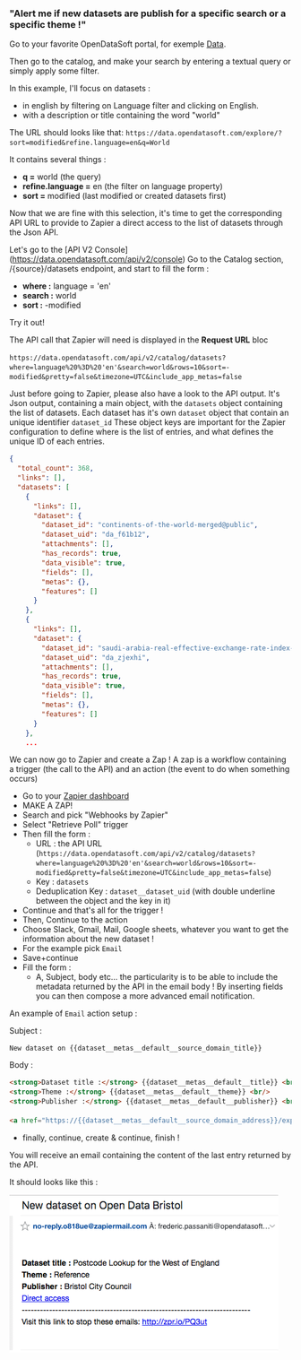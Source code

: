 ### "Alert me if new datasets are publish for a specific search or a specific theme !" 

Go to your favorite OpenDataSoft portal, for exemple [Data](https://data.opendatasoft.com/).

Then go to the catalog, and make your search by entering a textual query or simply apply some filter.

In this example, I'll focus on datasets :
 - in english by filtering on Language filter and clicking on English.
 - with a description or title containing the word "world"
 
The URL should looks like that:
`
https://data.opendatasoft.com/explore/?sort=modified&refine.language=en&q=World
`

It contains several things :
 - **q =** world (the query)
 - **refine.language =** en (the filter on language property)
 - **sort =** modified (last modified or created datasets first)
 
Now that we are fine with this selection, it's time to get the corresponding API URL to provide to Zapier a direct access to the list of datasets through the Json API.

Let's go to the [API V2 Console] (https://data.opendatasoft.com/api/v2/console)
Go to the Catalog section, /{source}/datasets endpoint, and start to fill the form :

- **where :** language = 'en'
- **search :** world
- **sort :** -modified

Try it out!

The API call that Zapier will need is displayed in the **Request URL** bloc

`
https://data.opendatasoft.com/api/v2/catalog/datasets?where=language%20%3D%20'en'&search=world&rows=10&sort=-modified&pretty=false&timezone=UTC&include_app_metas=false
`

Just before going to Zapier, please also have a look to the API output. 
It's Json output, containing a main object, with the `datasets` object containing the list of datasets.
Each dataset has it's own `dataset` object that contain an unique identifier `dataset_id`
These object keys are important for the Zapier configuration to define where is the list of entries, and what defines the unique ID of each entries.

```json
{
  "total_count": 368,
  "links": [],
  "datasets": [
    {
      "links": [],
      "dataset": {
        "dataset_id": "continents-of-the-world-merged@public",
        "dataset_uid": "da_f61b12",
        "attachments": [],
        "has_records": true,
        "data_visible": true,
        "fields": [],
        "metas": {},
        "features": []
      }
    },
    {
      "links": [],
      "dataset": {
        "dataset_id": "saudi-arabia-real-effective-exchange-rate-index-1980-2014@kapsarc",
        "dataset_uid": "da_zjexhi",
        "attachments": [],
        "has_records": true,
        "data_visible": true,
        "fields": [],
        "metas": {},
        "features": []
      }
    },
    ...
```


We can now go to Zapier and create a Zap ! 
A zap is a workflow containing a trigger (the call to the API) and an action (the event to do when something occurs)

- Go to your [Zapier dashboard](https://zapier.com/app/dashboard) 
- MAKE A ZAP!
- Search and pick "Webhooks by Zapier"
- Select "Retrieve Poll" trigger
- Then fill the form :
  - URL : the API URL (`https://data.opendatasoft.com/api/v2/catalog/datasets?where=language%20%3D%20'en'&search=world&rows=10&sort=-modified&pretty=false&timezone=UTC&include_app_metas=false`)
  - Key : `datasets`
  - Deduplication Key : `dataset__dataset_uid` (with double underline between the object and the key in it)
- Continue and that's all for the trigger !
- Then, Continue to the action
- Choose Slack, Gmail, Mail, Google sheets, whatever you want to get the information about the new dataset !
- For the example pick `Email`
- Save+continue
- Fill the form :
  - A, Subject, body etc... the particularity is to be able to include the metadata returned by the API in the email body !
  By inserting fields you can then compose a more advanced email notification.
  
An example of `Email` action setup :

Subject :
```
New dataset on {{dataset__metas__default__source_domain_title}}
```

Body :
```html
<strong>Dataset title :</strong> {{dataset__metas__default__title}} <br/>
<strong>Theme :</strong> {{dataset__metas__default__theme}} <br/>
<strong>Publisher :</strong> {{dataset__metas__default__publisher}} <br/>

<a href="https://{{dataset__metas__default__source_domain_address}}/explore/dataset/{{dataset__metas__default__source_dataset}}">Direct access</a>
```

- finally, continue, create & continue, finish !

You will receive an email containing the content of the last entry returned by the API.

It should looks like this :

![Email result](zapier-new-dataset-example.png "Email example")

